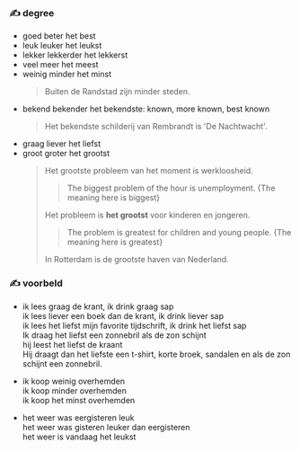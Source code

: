 ### :writing_hand: degree

- goed beter het best
- leuk leuker het leukst
- lekker lekkerder het lekkerst
- veel meer het meest
- weinig minder het minst
  > Buiten de Randstad zijn minder steden.
- bekend bekender het bekendste: known, more known, best known
  > Het bekendste schilderij van Rembrandt is 'De Nachtwacht'.
- graag liever het liefst
- groot groter het grootst
  > Het grootste probleem van het moment is werkloosheid.
  >
  > > The biggest problem of the hour is unemployment. {The meaning here is biggest}
  >
  > Het probleem is **het grootst** voor kinderen en jongeren.
  >
  > > The problem is greatest for children and young people. {The meaning here is greatest}
  >
  > In Rotterdam is de grootste haven van Nederland.

### :writing_hand: voorbeld

- ik lees graag de krant, ik drink graag sap  
   ik lees liever een boek dan de krant, ik drink liever sap  
   ik lees het liefst mijn favorite tijdschrift, ik drink het liefst sap  
   Ik draag het liefst een zonnebril als de zon schijnt  
   hij leest het liefst de kraant  
   Hij draagt dan het liefste een t-shirt, korte broek, sandalen en als de zon schijnt een zonnebril.

- ik koop weinig overhemden  
   ik koop minder overhemden  
   ik koop het minst overhemden

- het weer was eergisteren leuk  
  het weer was gisteren leuker dan eergisteren  
  het weer is vandaag het leukst
